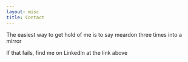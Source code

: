 ```yaml
---
layout: misc
title: Contact
---
```


The easiest way to get hold of me is to say meardon three times into a mirror

If that fails, find me on LinkedIn at the link above
